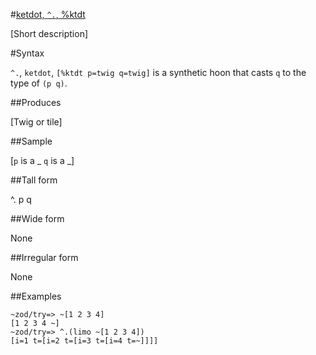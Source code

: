 #[ketdot, `^.`, %ktdt](#ktdt)

[Short description]

#Syntax

`^.`, `ketdot`, `[%ktdt p=twig q=twig]` is a synthetic hoon that casts `q` to the type of `(p q)`.

##Produces

[Twig or tile]

##Sample

[`p` is a _
`q` is a _]

##Tall form

^.  p
        q

##Wide form

None

##Irregular form

None

##Examples

    ~zod/try=> ~[1 2 3 4]
    [1 2 3 4 ~]
    ~zod/try=> ^.(limo ~[1 2 3 4])
    [i=1 t=[i=2 t=[i=3 t=[i=4 t=~]]]]

